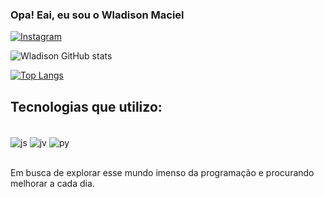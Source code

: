 ### Opa! Eai, eu sou o Wladison Maciel

[![Instagram](https://img.shields.io/badge/Instagram-E4405F?style=for-the-badge&logo=instagram&logoColor=white)](https://instagram.com/eiwladison)

![Wladison GitHub stats](https://github-readme-stats.vercel.app/api?username=Wladison-Maciel&show_icons=true&theme=tokyonight)

[![Top Langs](https://github-readme-stats.vercel.app/api/top-langs/?username=Wladison-Maciel&show_icons=true&theme=tokyonight)](https://github.com/Wladison-Maciel/github-readme-stats)

## Tecnologias que utilizo:

<div style="display: inline_block"><br/>
  <img align="center" alt="js" src="https://img.shields.io/badge/JavaScript-F7DF1E?style=for-the-badge&logo=javascript&logoColor=black" />
  <img align="center" alt="jv" src="https://img.shields.io/badge/Java-ED8B00?style=for-the-badge&logo=openjdk&logoColor=white" />
  <img align="center" alt="py" src="https://img.shields.io/badge/Python-14354C?style=for-the-badge&logo=python&logoColor=white" />
</div><br/>

Em busca de explorar esse mundo imenso da programação e procurando melhorar a cada dia.
